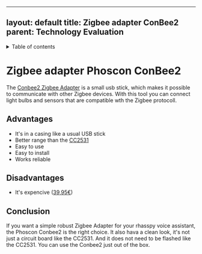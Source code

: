  ---
layout: default
title: Zigbee adapter ConBee2
parent: Technology Evaluation
---

<details close markdown="block">
  <summary>
    Table of contents
  </summary>
  {: .text-delta }
1. TOC
{:toc}
</details>

# Zigbee adapter Phoscon ConBee2
The [Conbee2 Zigbee Adapter](/pages/knowledge/zigbee/conbee2) is a small usb stick, which makes it possible to communicate with other Zigbee devices.
With this tool you can connect light bulbs and sensors that are compatible wth the Zigbee protocoll.

## Advantages
- It's in a casing like a usual USB stick
- Better range than the [CC2531](/pages/knowledge/zigbee/cc2531)
- Easy to use
- Easy to install
- Works reliable

## Disadvantages
- It's expencive ([39,95€](https://www.amazon.de/dp/B07PZ7ZHG5))

## Conclusion
If you want a simple robust Zigbee Adapter for your rhasspy voice assistant, the Phoscon Conbee2 is the right choice.
It also hava a clean look, it's not just a circuit board like the CC2531. 
And it does not need to be flashed like the CC2531. You can use the Conbee2 just out of the box.